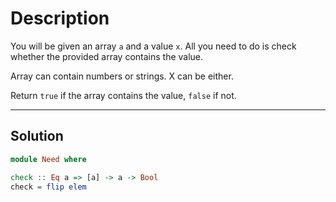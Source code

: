 # Description

You will be given an array `a` and a value `x`. All you need to do is check whether the provided array contains the value.

Array can contain numbers or strings. X can be either.

Return `true` if the array contains the value, `false` if not.

---

## Solution

```hs
module Need where

check :: Eq a => [a] -> a -> Bool
check = flip elem
```
